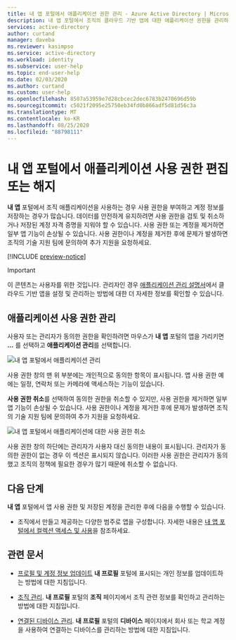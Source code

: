```yaml
---
title: 내 앱 포털에서 애플리케이션 권한 관리 - Azure Active Directory | Microsoft Docs
description: 내 앱 포털에서 조직의 클라우드 기반 앱에 대한 애플리케이션 권한을 관리하는 방법을 알아봅니다.
services: active-directory
author: curtand
manager: daveba
ms.reviewer: kasimpso
ms.service: active-directory
ms.workload: identity
ms.subservice: user-help
ms.topic: end-user-help
ms.date: 02/03/2020
ms.author: curtand
ms.custom: user-help
ms.openlocfilehash: 8507a53959e7d28cbcec2dec6783b2470696d59b
ms.sourcegitcommit: c5021f2095e25750eb34fd0b866adf5d81d56c3a
ms.translationtype: MT
ms.contentlocale: ko-KR
ms.lasthandoff: 08/25/2020
ms.locfileid: "88798111"
---
```

# <a name="edit-or-revoke-application-permissions-in-the-my-apps-portal"></a>내 앱 포털에서 애플리케이션 사용 권한 편집 또는 해지

**내 앱** 포털에서 조직 애플리케이션을 사용하는 경우 사용 권한을 부여하고 계정 정보를 저장하는 경우가 많습니다. 데이터를 안전하게 유지하려면 사용 권한을 검토 및 취소하거나 저장된 계정 자격 증명을 지워야 할 수 있습니다. 사용 권한 또는 계정을 제거하면 일부 앱 기능이 손상될 수 있습니다. 사용 권한이나 계정을 제거한 후에 문제가 발생하면 조직의 기술 지원 팀에 문의하여 추가 지원을 요청하세요.

[!INCLUDE [preview-notice](../../../includes/active-directory-end-user-my-apps-and-workspaces.md)]

>[!Important]
>이 콘텐츠는 사용자를 위한 것입니다. 관리자인 경우 [애플리케이션 관리 설명서](../manage-apps/access-panel-collections.md)에서 클라우드 기반 앱을 설정 및 관리하는 방법에 대한 더 자세한 정보를 확인할 수 있습니다.

## <a name="manage-app-permissions"></a>애플리케이션 사용 권한 관리

사용자 또는 관리자가 동의한 권한을 확인하려면 마우스가 **내 앱** 포털의 앱을 가리키면 **...** 를 선택하고 **애플리케이션 관리**를 선택합니다.

![내 앱 포털에서 애플리케이션 관리](media/my-applications-portal-permissions-saved-accounts/manage-your-application.png)

사용 권한 창의 맨 위 부분에는 개인적으로 동의한 항목이 표시됩니다. 앱 사용 권한 예에는 일정, 연락처 또는 카메라에 액세스하는 기능이 있습니다.

**사용 권한 취소**를 선택하여 동의한 권한을 취소할 수 있지만, 사용 권한을 제거하면 일부 앱 기능이 손상될 수 있습니다. 사용 권한이나 계정을 제거한 후에 문제가 발생하면 조직의 기술 지원 팀에 문의하여 추가 지원을 요청하세요.

![내 앱 포털에서 애플리케이션에 대한 사용 권한 취소](media/my-applications-portal-permissions-saved-accounts/revoke-permissions.png)

사용 권한 창의 하단에는 관리자가 사용자 대신 동의한 내용이 표시됩니다. 관리자가 동의한 권한이 없는 경우 이 섹션은 표시되지 않습니다. 이러한 사용 권한은 관리자가 동의했고 조직의 정책에 필요한 경우가 많기 때문에 취소할 수 없습니다.

## <a name="next-steps"></a>다음 단계

**내 앱** 포털에서 앱 사용 권한 및 저장된 계정을 관리한 후에 다음을 수행할 수 있습니다.

- 조직에서 만들고 제공하는 다양한 범주로 앱을 구성합니다. 자세한 내용은 [내 앱 포털에서 컬렉션 액세스 및 사용](my-applications-portal-workspaces.md)을 참조하세요.

## <a name="related-articles"></a>관련 문서

- [프로필 및 계정 정보 업데이트](my-account-portal-overview.md) **내 프로필** 포털에 표시되는 개인 정보를 업데이트하는 방법에 대한 지침입니다.

- [조직 관리](my-account-portal-organizations-page.md). **내 프로필** 포털의 **조직** 페이지에서 조직 관련 정보를 확인하고 관리하는 방법에 대한 지침입니다.

- [연결된 디바이스 관리](my-account-portal-devices-page.md). **내 프로필** 포털의 **디바이스** 페이지에서 회사 또는 학교 계정을 사용하여 연결하는 디바이스를 관리하는 방법에 대한 지침입니다.